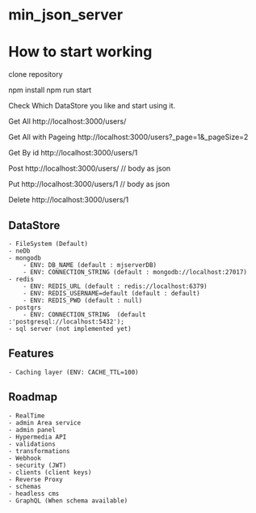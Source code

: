 # min_json_server

# **How to start working**

clone repository

npm install
npm run start

Check Which DataStore you like and start using it.


Get All
http://localhost:3000/users/

Get All with Pageing
http://localhost:3000/users?\_page=1&\_pageSize=2

Get By id
http://localhost:3000/users/1

Post
http://localhost:3000/users/ // body as json

Put
http://localhost:3000/users/1 // body as json

Delete
http://localhost:3000/users/1

## DataStore

    - FileSystem (Default)
    - neDb
    - mongodb
        - ENV: DB_NAME (default : mjserverDB)
        - ENV: CONNECTION_STRING (default : mongodb://localhost:27017)
    - redis
        - ENV: REDIS_URL (default : redis://localhost:6379)
        - ENV: REDIS_USERNAME=default (default : default)
        - ENV: REDIS_PWD (default : null)
    - postgrs 
        - ENV: CONNECTION_STRING  (default :'postgresql://localhost:5432');
    - sql server (not implemented yet)


## Features

    - Caching layer (ENV: CACHE_TTL=100)

## Roadmap
    - RealTime
    - admin Area service
    - admin panel
    - Hypermedia API
    - validations
    - transformations
    - Webhook
    - security (JWT)
    - clients (client keys)
    - Reverse Proxy
    - schemas
    - headless cms
    - GraphQL (When schema available)
